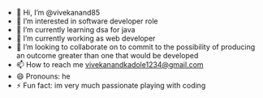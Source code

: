 - 👋 Hi, I’m @vivekanand85
- 👀 I’m interested in software developer role
- 🌱 I’m currently learning dsa for java
- 🌱 I’m currently working as web developer
- 💞️ I’m looking to collaborate on to commit to the possibility of producing an outcome greater than one that would be developed
- 📫 How to reach me vivekanandkadole1234@gmail.com 
- 😄 Pronouns: he
- ⚡ Fun fact: im very much passionate playing with coding

<!---
vivekanand85/vivekanand85 is a ✨ special ✨ repository because its `README.md` (this file) appears on your GitHub profile.
You can click the Preview link to take a look at your changes.
--->
